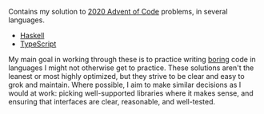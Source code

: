 Contains my solution to [2020 Advent of Code](https://adventofcode.com/2020) problems, in several languages.

* [Haskell](https://github.com/jamesdabbs/advent-of-code-2020/tree/main/hs)
* [TypeScript](https://github.com/jamesdabbs/advent-of-code-2020/tree/main/ts)

My main goal in working through these is to practice writing [boring](https://dev.to/mjuraj/you-should-write-boring-code-12fd) code in languages I might not otherwise get to practice. These solutions aren't the leanest or most highly optimized, but they strive to be clear and easy to grok and maintain. Where possible, I aim to make similar decisions as I would at work: picking well-supported libraries where it makes sense, and ensuring that interfaces are clear, reasonable, and well-tested.
